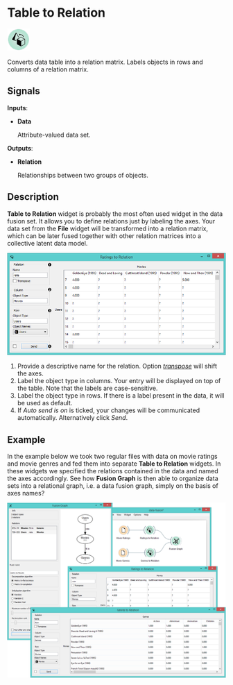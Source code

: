 Table to Relation
=================

![Table to Relation widget icon](icons/table-to-relation.png)

Converts data table into a relation matrix. Labels objects in rows and columns of a relation matrix.

Signals
-------

**Inputs**:

- **Data**

  Attribute-valued data set.

**Outputs**:

- **Relation**

  Relationships between two groups of objects.

Description
-----------

**Table to Relation** widget is probably the most often used widget in the data fusion set.
It allows you to define relations just by labeling the axes. Your data set from the **File** widget 
will be transformed into a relation matrix, which can be later fused together with other relation
matrices into a collective latent data model.

![Table to relation widget](images/TableToRelation-stamped.png)

1. Provide a descriptive name for the relation. Option [*transpose*](https://en.wikipedia.org/wiki/Transpose)
   will shift the axes.
2. Label the object type in columns. Your entry will be displayed on top of the table. Note that the labels
   are case-sensitive.
3. Label the object type in rows. If there is a label present in the data, it will be used as default.
4. If *Auto send is on* is ticked, your changes will be communicated automatically. Alternatively click *Send*.

Example
-------

In the example below we took two regular files with data on movie ratings and movie genres
and fed them into separate **Table to Relation** widgets. In these widgets we specified the relations
contained in the data and named the axes accordingly. See how **Fusion Graph** is then able to organize data
sets into a relational graph, i.e. a data fusion graph, simply on the basis of axes names?

<img src="images/TableToRelation-Example.png" alt="image" width="600">
